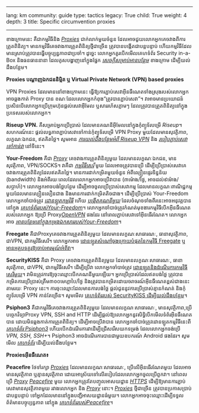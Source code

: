 

---

lang: km
community: guide
type: tactics
legacy: True
child: True
weight: 4
depth: 3
title: Specific circumvention proxies

---

ខាងក្រោមនេះ គឺជាកម្មវិធីនិង [*Proxies*](/km/glossary#Proxy) ជាក់លាក់មួយចំនួន ដែលអាចជួយលោកអ្នកគេចវាងពីការត្រួតពិនិត្យ។ មានកម្មវិធីគេចវាងការត្រួតពិនិត្យថ្មីជាច្រើន ត្រូវបានបង្កើតជាបន្តបន្ទាប់ ហើយកម្មវិធីដែលមានស្រាប់ត្រូវបានធ្វើបច្ចុប្បន្នភាពជាប្រចាំ។ ដូច្នេះ លោកអ្នកគួរបើកមើលគេហទំព័រ Security in-a-Box និងធនធាននានា ដែលគូសបង្ហាញនៅក្នុងផ្នែក [*សេចក្តីសម្រាប់អានបន្ថែម*](/km/chapter_8_5) ខាងក្រោម ដើម្បីយល់ដឹងបន្ថែម។

**Proxies បណ្តាញឯកជននិម្មិត ឬ Virtual Private Network (VPN) based proxies**

VPN Proxies ដែលមាននៅខាងក្រោមនេះ ធ្វើឱ្យការភ្ជាប់សេវាអ៊ីនធឺណេតទាំងស្រុងរបស់លោកអ្នកអាចឆ្លងកាត់ Proxy បាន ខណៈដែលលោកអ្នកកំពុង“ត្រូវបានភ្ជាប់សេវា”។ វាអាចមានប្រយោជន៍ ប្រសិនបើលោកអ្នកប្រើក្រុមហ៊ុនផ្តល់សេវាអ៊ីមែល ឬសាររហ័សភ្លាមៗ ដែលត្រូវបានត្រួតពិនិត្យនៅក្នុងប្រទេសរបស់លោកអ្នក។

**Riseup VPN.** គឺសម្រាប់អ្នកប្រើប្រាស់ ដែលមានគណនីអ៊ីមែលនៅក្នុងកុំព្យូទ័របម្រើ *Riseup*។ សហករណ៍នេះ ផ្តល់លទ្ធភាពភ្ជាប់សេវាទៅកាន់កុំព្យូទ័របម្រើ VPN Proxy មួយដែលមានសុវត្ថិភាព, លក្ខណៈឯកជន, ឥតគិតថ្លៃ។ សូមអាន [*ការយល់ដឹងបន្ថែមអំពី Riseup VPN*](https://help.riseup.net/km/riseup-vpn) និង [*របៀបភ្ជាប់សេវាទៅកាន់វា*](https://we.riseup.net/riseuphelp+en/vpn-howto) នៅទីនេះ។

**Your-Freedom** គឺជា [*Proxy*](/km/glossary#Proxy) គេចវាងការត្រួតពិនិត្យមួយ ដែលមានលក្ខណៈឯកជន, មានសុវត្ថិភាព, VPN/SOCKS។ វាគឺជា [*កម្មវិធីសេរី*](/km/glossary#Freeware) មួយ ដែលអាចត្រូវបានប្រើ ដើម្បីប្រើប្រាស់សេវាគេចវាងការត្រួតពិនិត្យដែលឥតគិតថ្លៃ។ មានការដាក់កម្រិតមួយចំនួន អំពីល្បឿនផ្ទេរទិន្នន័យ (bandwidth) និងអំពីរយៈពេលដែលលោកអ្នកអាចប្រើវាបាន (៣ម៉ោង/ថ្ងៃ, អាចដល់៩ម៉ោង/សប្តាហ៍)។ លោកអ្នកអាចបង់ថ្លៃបន្ថែម ដើម្បីអាចចូលប្រើប្រាស់សេវាកម្ម ដែលមានលក្ខណៈពាណិជ្ជកម្មមួយដែលមានល្បឿនលឿនជាង និងមានការដាក់កម្រិតតិចជាង។ ដើម្បីប្រើប្រាស់ Your-Freedom លោកអ្នកចាំបាច់ត្រូវ [*ដោនឡូតកម្មវិធី*](http://www.your-freedom.net/index.php?id=3) ហើយ [*បង្កើតគណនីមួយ*](http://www.your-freedom.net/index.php?id=170&amp;L=0) ដែលចំណុចទាំងពីរនេះអាចអនុវត្តបាននៅក្នុង [*គេហទំព័ររបស់Your-Freedom*](https://www.your-freedom.net/)។ លោកអ្នកចាំបាច់ត្រូវកំណត់មុខងារកម្មវិធីបើកអ៊ីនធឺណេតរបស់លោកអ្នក ឱ្យប្រើ Proxy[*OpenVPN*](https://www.your-freedom.net/index.php?id=172) ផងដែរ នៅពេលភ្ជាប់សេវាទៅអ៊ីនធើរណែត។ លោកអ្នកអាច [*អានបន្ថែមនៅក្នុងកម្រងឯកសាររបស់Your-Freedom*](https://www.your-freedom.net/index.php?id=doc)។

**Freegate** គឺជាProxyគេចវាងការត្រួតពិនិត្យមួយ ដែលមានលក្ខណៈសាធារណៈ, ធានាសុវត្ថិភាព, ជាVPN, ជាកម្មវិធីសេរី។ លោកអ្នកអាច [ដោនឡូតសំណៅចុងក្រោយបំផុតនៃកម្មវិធី Freegate](http://www.dit-inc.us/freegate) ឬ [អានអត្ថបទគួរឱ្យចាប់អារម្មណ៍អំពីវា](http://www.addictivetips.com/windows-tips/freegate-lets-you-access-blocked-websites-at-optimal-speed/)។

**SecurityKISS** គឺជា Proxy គេចវាងការត្រួតពិនិត្យមួយ ដែលមានលក្ខណៈសាធារណៈ, ធានាសុវត្ថិភាព, ជាVPN, ជាកម្មវិធីសេរី។ ដើម្បីប្រើវា លោកអ្នកចាំបាច់ត្រូវ [ដោនឡូតនិងដំណើរការកម្មវិធីសេរីមួយ](http://www.securitykiss.com/resources/download/)។ វាមិនត្រូវការឱ្យចុះឈ្មោះបើកគណនីមួយឡើយ។ អ្នកប្រើប្រាស់ដែលឥតបង់ថ្លៃ ត្រូវបានកម្រិតការប្រើប្រាស់ត្រឹម៣០០មេហ្គាបៃ/ថ្ងៃ និងត្រូវបានកម្រិតដោយចរាចរណ៍អ៊ីនធឺណេតខ្ពស់ជាងនេះតាមរយៈ Proxy នេះ។ ការចុះឈ្មោះដែលមានការបង់ថ្លៃ ផ្តល់ជូននូវការប្រើប្រាស់គ្មានកំណត់ និងកុំព្យូទ័របម្រើ VPN កាន់តែច្រើន។ សូមមើល [គេហទំព័ររបស់ SecurityKISS ដើម្បីយល់ដឹងបន្ថែម](http://www.securitykiss.com)។

<!--
**Psiphon1** អាចជាជម្រើសល្អមួយ ប្រសិនបើលោកអ្នកស្គាល់អ្នកដែលមានកុំព្យូទ័រប្រើ Windows មួយ ដែលទុកឱ្យបើកដំណើរការចោល និងភ្ជាប់ទៅកាន់សេវាអ៊ីនធឺណេត ដែលមានល្បឿនលឿន និងមិនត្រូវបានត្រួតពិនិត្យនៅក្នុងប្រទេសមួយផ្សេងទៀត។ ដើម្បីប្រើ [*Psiphon*](/km/glossary#Psiphon)  លោកអ្នកត្រូវតែសុំឱ្យអ្នកនោះដោនឡូតកម្មវិធីនេះពី [*គេហទំព័រ Civisec*](http://psiphon.civisec.org/) រួចបញ្ចូលវាទៅក្នុងកុំព្យូទ័រនោះ ហើយបង្កើតគណនីមួយសម្រាប់លោកអ្នក និងផ្ញើឱ្យលោកអ្នកនូវ[*IP address*](/km/glossary#IP_address) របស់ [*Proxy*](/km/glossary#Proxy) នោះ អមជាមួយឈ្មោះអ្នកប្រើប្រាស់ និងពាក្យសម្ងាត់របស់លោកអ្នក។ មធ្យោបាយនេះ នឹងឱ្យលោកអ្នកអាចចូលក្នុងគណនីផ្ទាល់ខ្លួនរបស់លោកអ្នកនៅក្នុង [*Proxy*](/km/glossary#Proxy) គេចវាងការត្រួតពិនិត្យមួយ ដែលគួរទុកចិត្ត មានសុវត្ថិភាព មានលក្ខណៈឯកជន និងប្រើនៅលើ               អ៊ីនធើរណែត។ ប៉ុន្តែ មុននឹងប្រើវា លោកអ្នកគួរផ្ទៀងផ្ទាត់អំពីស្លាកស្នាមរបស់ [*Proxy*](/km/glossary#Proxy) នោះសិន ដូចដែលបានពិភាក្សានៅក្នុងផ្នែក [*Proxiesមានសុវត្ថិភាព និង Proxies គ្មានសុវត្ថិភាព*](/km/chapter_8_3#Secure_and_insecure_proxies) ខាងលើនេះ និងនៅក្នុង*សេចក្តីបន្ថែម គ* របស់ [*មគ្គុទ្ទេសក៍ណែនាំសម្រាប់អ្នកប្រើប្រាស់ Psiphon*](/km/glossary#Psiphon_users_guide) ដែលត្រូវបានរួមបញ្ចូលជាមួយគ្នានោះ។
-->

**Psiphon3** គឺជាកម្មវិធីគេចវាងការត្រួតពិនិត្យមួយ ដែលមានលក្ខណៈសាធារណៈ, មានសុវត្ថិភាព,ប្រើបច្ចេកវិទ្យាProxy VPN, SSH and HTTP ដើម្បីផ្តល់ឱ្យលោកអ្នកនូវសិទ្ធិបើកមើលទំព័រអ៊ីនធឺណេតបាន ដោយមិនឆ្លងកាត់ការត្រួតពិនិត្យ។ ដើម្បីអាចប្រើវាបាន លោកអ្នកចាំបាច់ត្រូវដោនឡូតកម្មវិធីនេះពី [*គេហទំព័រ Psiphon3*](http://psiphon3.com) ហើយបើកដំណើរការវាដើម្បីជ្រើសរើសយកទម្រង់ ដែលលោកអ្នកចង់ប្រើ *VPN, SSH, SSH+*។ Psiphon3 អាចដំណើរការបានជាមួយឧបករណ៍ Android ផងដែរ។ សូមមើល [*គេហទំព័រ*](http://psiphon3.com) ដើម្បីយល់ដឹងបន្ថែម។ 


**Proxiesអ៊ីនធឺណេត៖**

**Peacefire** ថែទាំរក្សា [*Proxies*](/km/glossary#Proxy) ដែលមានលក្ខណៈសាធារណៈ, ប្រើលើអ៊ីនធើរណែតមួយ ដែលអាចមានសុវត្ថិភាព ឬគ្មានសុវត្ថិភាព ដោយអាស្រ័យទៅលើរបៀបដែលលោកអ្នកចូលប្រើពួកវា។ នៅពេលប្រើ [*Proxy*](/km/glossary#Proxy) [*Peacefire*](/km/glossary#Peacefire) មួយ លោកអ្នកត្រូវតែបញ្ចូលអាសយដ្ឋាន [*HTTPS*](/km/glossary#SSL) ដើម្បីឱ្យមានការភ្ជាប់សេវាមានសុវត្ថិភាពមួយ រវាងលោកអ្នក និង [*Proxy*](/km/glossary#Proxy) នោះ។ [*Proxies*](/km/glossary#Proxy) ថ្មីជាច្រើន ត្រូវបានប្រកាសប្រាប់ជាបន្តបន្ទាប់ ទៅអ្នកដែលមាននៅក្នុងបញ្ជីអាសយដ្ឋានធំមួយ។ លោកអ្នកអាចចុះឈ្មោះដើម្បីទទួលព័ត៌មានបច្ចុប្បន្នភាព នៅក្នុង [*គេហទំព័ររបស់Peacefire*](http://peacefire.org/)។




